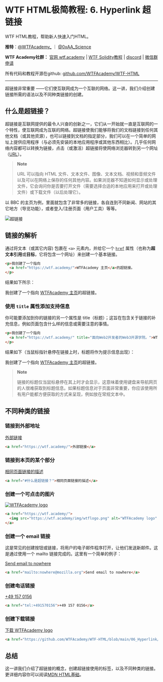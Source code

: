 # WTF HTML极简教程: 6. Hyperlink 超链接

WTF HTML教程，帮助新人快速入门HTML。

**推特**：[@WTFAcademy_](https://twitter.com/WTFAcademy_)  ｜ [@0xAA_Science](https://twitter.com/0xAA_Science) 

**WTF Academy社群：** [官网 wtf.academy](https://wtf.academy) | [WTF Solidity教程](https://github.com/AmazingAng/WTFSolidity) | [discord](https://discord.wtf.academy) | [微信群申请](https://docs.google.com/forms/d/e/1FAIpQLSe4KGT8Sh6sJ7hedQRuIYirOoZK_85miz3dw7vA1-YjodgJ-A/viewform?usp=sf_link)

所有代码和教程开源在github: [github.com/WTFAcademy/WTF-HTML](https://github.com/WTFAcademy/WTF-HTML)

---

超链接非常重要 ——它们使互联网成为一个互联的网络。这一讲，我们介绍创建链接所需的语法以及不同种类链接的创建。


## 什么是超链接？

超链接是互联网提供的最令人兴奋的创新之一，它们从一开始就一直是互联网的一个特性，使互联网成为互联的网络。超链接使我们能够将我们的文档链接到任何其他文档（或其他资源），也可以链接到文档的指定部分，我们可以在一个简单的网址上提供应用程序（与必须先安装的本地应用程序或其他东西相比）。几乎任何网络内容都可以转换为链接，点击（或激活）超链接将使网络浏览器转到另一个网址（[URL](https://developer.mozilla.org/zh-CN/docs/Glossary/URL)）。

> **Note**
>
> URL 可以指向 HTML 文件、文本文件、图像、文本文档、视频和音频文件以及可以在网络上保存的任何其他内容。如果浏览器不知道如何显示或处理文件，它会询问你是否要打开文件（需要选择合适的本地应用来打开或处理文件）或下载文件（以后处理它）。

以 BBC 的主页为例，里面就包含了非常多的链接，各自连到不同新闻、网站的其它地方（导览功能），或者登入/注册页面（用户工具）等等。

![超链接](./img/6-1.png)

## 链接的解析

通过将文本（或其它内容) 包裹在 `<a>` 元素内，并给它一个 [`href`](https://developer.mozilla.org/zh-CN/docs/Web/HTML/Element/a#attr-href) 属性（也称为**超文本引用**或**目标**，它将包含一个网址）来创建一个基本链接。

```html
<p>我创建了一个指向
  <a href="https://wtf.academy/">WTFAcademy 主页</a>的超链接。
</p>
```

结果如下所示：

<p>我创建了一个指向
  <a href="https://wtf.academy/">WTFAcademy 主页</a>的超链接。
</p>

### 使用 `title` 属性添加支持信息

你可能要添加到你的链接的另一个属性是 title（标题）；这旨在包含关于链接的补充信息，例如页面包含什么样的信息或需要注意的事情。

```html
<p>我创建了一个指向
  <a href="https://wtf.academy/" title="面向Web2开发者的Web3开源学院。">WTFAcademy 主页</a>的超链接。
</p>
```

结果如下（当鼠标指针悬停在链接上时，标题将作为提示信息出现）：

<p>我创建了一个指向
  <a href="https://wtf.academy/" title="面向Web2开发者的Web3开源学院。">WTFAcademy 主页</a>的超链接。
</p>

> **Note**
>
> 链接的标题仅当鼠标悬停在其上时才会显示，这意味着使用键盘来导航网页的人很难获取到标题信息。如果标题信息对于页面非常重要，你应该使用所有用户能都方便获取的方式来呈现，例如放在常规文本中。

## 不同种类的链接

### 链接到外部地址

<a href="https://wtf.academy/">外部链接</a>

```html
<a href="https://wtf.academy/">外部链接</a>
```

### 链接到本页的某个部分

<a href="#什么是超链接？">相同页面链接的描述</a>

```html
<a href="#什么是超链接？">相同页面链接的描述</a>
```

### 创建一个可点击的图片

<a href="https://wtf.academy/">
  <img src="https://wtf.academy/img/wtflogo.png" alt="WTFAcademy logo" />
</a>

```html
<a href="https://wtf.academy/">
  <img src="https://wtf.academy/img/wtflogo.png" alt="WTFAcademy logo" />
</a>
```

### 创建一个 email 链接

这是常见的创建按钮或链接，将用户的电子邮件程序打开，让他们发送新邮件。这是通过使用一个 mailto 链接完成的。这里有一个简单的例子：

<a href="mailto:nowhere@mozilla.org">Send email to nowhere</a>

```html
<a href="mailto:nowhere@mozilla.org">Send email to nowhere</a>
```

### 创建电话链接

<a href="tel:+491570156">+49 157 0156</a>

```html
<a href="tel:+491570156">+49 157 0156</a>
```

### 创建下载链接

<a href="https://github.com/WTFAcademy/WTF-HTML/blob/main/06_Hyperlink/img/6-2.png" download="wtflogo">下载 WTFAcademy logo</a>

```html
<a href="https://github.com/WTFAcademy/WTF-HTML/blob/main/06_Hyperlink/img/6-2.png" download="wtflogo">下载 WTFAcademy logo</a>
```

## 总结

这一讲我们介绍了超链接的概念，创建超链接使用的标签，以及不同种类的链接。更详细内容你可以阅读[MDN HTML基础](https://developer.mozilla.org/zh-CN/docs/Learn/HTML/Introduction_to_HTML/Creating_hyperlinks)。
